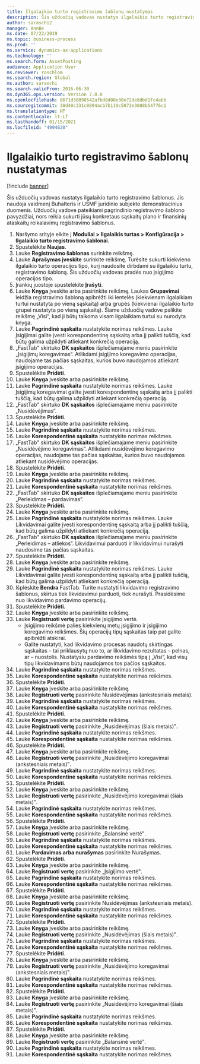 ```yaml
---
title: Ilgalaikio turto registravimo šablonų nustatymas
description: Šis užduočių vadovas nustatys ilgalaikio turto registravimo šablonus.
author: saraschi2
manager: AnnBe
ms.date: 07/22/2019
ms.topic: business-process
ms.prod: ''
ms.service: dynamics-ax-applications
ms.technology: ''
ms.search.form: AssetPosting
audience: Application User
ms.reviewer: roschlom
ms.search.region: Global
ms.author: saraschi
ms.search.validFrom: 2016-06-30
ms.dyn365.ops.version: Version 7.0.0
ms.openlocfilehash: 8671d38098542afbd8d00e30e72de8dbd1fc4abb
ms.sourcegitcommit: 38d40c331c8894acb7b119c5073e3088b54776c1
ms.translationtype: HT
ms.contentlocale: lt-LT
ms.lasthandoff: 01/15/2021
ms.locfileid: "4994820"
---
```

# <a name="set-up-fixed-asset-posting-profiles"></a>Ilgalaikio turto registravimo šablonų nustatymas

[!include [banner](../../includes/banner.md)]

Šis užduočių vadovas nustatys ilgalaikio turto registravimo šablonus.  Jis naudoja vaidmenį Buhalteris ir USMF juridinio subjekto demonstracinius duomenis.  Užduočių vadove pateikiami pagrindinio registravimo šablono pavyzdžiai, nors reikia sukurti jūsų konkretaus sąskaitų plano ir finansinių ataskaitų reikalavimų registravimo šablonus.

1. Naršymo srityje eikite į **Moduliai > Ilgalaikis turtas > Konfigūracija > Ilgalaikio turto registravimo šablonai**.
2. Spustelėkite **Naujas**.
3. Lauke **Registravimo šablonas** surinkite reikšmę.
4. Lauke **Aprašymas įveskite** surinkite reikšmę. Turėsite sukurti kiekvieno ilgalaikio turto operacijos tipo, kurį naudosite dirbdami su ilgalaikiu turtu, registravimo šabloną. Šis užduočių vadovas pradės nuo įsigijimo operacijos tipo.  
5. Įrankių juostoje spustelėkite **Įrašyti**.
6. Lauke **Knyga** įveskite arba pasirinkite reikšmę. Laukas **Grupavimai** leidžia registravimo šabloną apibrėžti iki lentelės (kiekvienam ilgalaikiam turtui nustatyta po vieną sąskaitą) arba grupės (kiekvienai ilgalaikio turto grupei nustatyta po vieną sąskaitą). Šiame užduočių vadove palikite reikšmę „Visi“, kad ji būtų taikoma visam ilgalaikiam turtui su nurodyta knyga.  
7. Lauke **Pagrindinė sąskaita** nustatykite norimas reikšmes. Lauke Įsigijimai galite įvesti korespondentinę sąskaitą arba jį palikti tuščią, kad būtų galima užpildyti atliekant konkrečią operaciją.    
8. „FastTab" skirtuko **DK sąskaitos** išplečiamajame meniu pasirinkite „Įsigijimų koregavimas“. Atlikdami įsigijimo koregavimo operacijas, naudojame tas pačias sąskaitas, kurios buvo naudojamos atliekant įsigijimo operacijas.  
9. Spustelėkite **Pridėti**.
10. Lauke **Knyga** įveskite arba pasirinkite reikšmę.
11. Lauke **Pagrindinė sąskaita** nustatykite norimas reikšmes. Lauke Įsigijimų koregavimai galite įvesti korespondentinę sąskaitą arba jį palikti tuščią, kad būtų galima užpildyti atliekant konkrečią operaciją.    
12. „FastTab" skirtuko **DK sąskaitos** išplečiamajame meniu pasirinkite „Nusidėvėjimas“.
13. Spustelėkite **Pridėti**.
14. Lauke **Knyga** įveskite arba pasirinkite reikšmę.
15. Lauke **Pagrindinė sąskaita** nustatykite norimas reikšmes.
16. Lauke **Korespondentinė sąskaita** nustatykite norimas reikšmes.
17. „FastTab" skirtuko **DK sąskaitos** išplečiamajame meniu pasirinkite „Nusidėvėjimo koregavimas“. Atlikdami nusidėvėjimo koregavimo operacijas, naudojame tas pačias sąskaitas, kurios buvo naudojamos atliekant nusidėvėjimo operacijas.  
18. Spustelėkite **Pridėti**.
19. Lauke **Knyga** įveskite arba pasirinkite reikšmę.
20. Lauke **Pagrindinė sąskaita** nustatykite norimas reikšmes.
21. Lauke **Korespondentinė sąskaita** nustatykite norimas reikšmes.
22. „FastTab" skirtuko **DK sąskaitos** išplečiamajame meniu pasirinkite „Perleidimas – pardavimas“.
23. Spustelėkite **Pridėti**.
24. Lauke **Knyga** įveskite arba pasirinkite reikšmę.
25. Lauke **Pagrindinė sąskaita** nustatykite norimas reikšmes. Lauke Likvidavimai galite įvesti korespondentinę sąskaitą arba jį palikti tuščią, kad būtų galima užpildyti atliekant konkrečią operaciją.  
26. „FastTab" skirtuko **DK sąskaitos** išplečiamajame meniu pasirinkite „Perleidimas – atliekos“. Likvidavimui parduoti ir likvidavimui nurašyti naudosime tas pačias sąskaitas.  
27. Spustelėkite **Pridėti**.
28. Lauke **Knyga** įveskite arba pasirinkite reikšmę.
29. Lauke **Pagrindinė sąskaita** nustatykite norimas reikšmes. Lauke Likvidavimai galite įvesti korespondentinę sąskaitą arba jį palikti tuščią, kad būtų galima užpildyti atliekant konkrečią operaciją.  
30. Išplėskite **Bendra** FastTab. Turite nustatyti likvidavimo registravimo šablonus, skirtus tiek likvidavimui parduoti, tiek nurašyti.  Prasidėsime nuo likvidavimo pardavimo operacijų.  
31. Spustelėkite **Pridėti**.
32. Lauke **Knyga** įveskite arba pasirinkite reikšmę.
33. Lauke **Registruoti vertę** pasirinkite Įsigijimo vertė.
    * Įsigijimo reikšmė palies kiekvienų metų įsigijimo ir įsigijimo koregavimo reikšmes. Šių operacijų tipų sąskaitas taip pat galite apibrėžti atskirai.  
    * Galite nustatyti, kad likvidavimo procesas naudotų skirtingas sąskaitas – tai priklausytų nuo to, ar likvidavimo rezultatas – pelnas, ar – nuostolis. Nustatysiu pardavimo reikšmės tipą į „Visi“, kad visų tipų likvidavimams būtų naudojamos tos pačios sąskaitos.  
34. Lauke **Pagrindinė sąskaita** nustatykite norimas reikšmes.
35. Lauke **Korespondentinė sąskaita** nustatykite norimas reikšmes.
36. Spustelėkite **Pridėti**.
37. Lauke **Knyga** įveskite arba pasirinkite reikšmę.
38. Lauke **Registruoti vertę** pasirinkite Nusidėvėjimas (ankstesniais metais).  
38. Lauke **Pagrindinė sąskaita** nustatykite norimas reikšmes.
39. Lauke **Korespondentinė sąskaita** nustatykite norimas reikšmes.
40. Spustelėkite **Pridėti**.
41. Lauke **Knyga** įveskite arba pasirinkite reikšmę.
42. Lauke **Registruoti vertę** pasirinkite „Nusidėvėjimas (šiais metais)‟.
43. Lauke **Pagrindinė sąskaita** nustatykite norimas reikšmes.
44. Lauke **Korespondentinė sąskaita** nustatykite norimas reikšmes.
45. Spustelėkite **Pridėti**.
46. Lauke **Knyga** įveskite arba pasirinkite reikšmę.
47. Lauke **Registruoti vertę** pasirinkite „Nusidėvėjimo koregavimai (ankstesniais metais)‟.
48. Lauke **Pagrindinė sąskaita** nustatykite norimas reikšmes.
49. Lauke **Korespondentinė sąskaita** nustatykite norimas reikšmes.
50. Spustelėkite **Pridėti**.
51. Lauke **Knyga** įveskite arba pasirinkite reikšmę.
52. Lauke **Registruoti vertę** pasirinkite „Nusidėvėjimo koregavimai (šiais metais)‟.
53. Lauke **Pagrindinė sąskaita** nustatykite norimas reikšmes.
54. Lauke **Korespondentinė sąskaita** nustatykite norimas reikšmes.
55. Spustelėkite **Pridėti**.
56. Lauke **Knyga** įveskite arba pasirinkite reikšmę.
57. Lauke **Registruoti vertę** pasirinkite „Balansinė vertė‟.
58. Lauke **Pagrindinė sąskaita** nustatykite norimas reikšmes.
59. Lauke **Korespondentinė sąskaita** nustatykite norimas reikšmes.
60. Lauke **Pardavimas arba nurašymas** pasirinkite Nurašymas.
61. Spustelėkite **Pridėti**.
62. Lauke **Knyga** įveskite arba pasirinkite reikšmę.
63. Lauke **Registruoti vertę** pasirinkite „Įsigijimo vertė‟.
64. Lauke **Pagrindinė sąskaita** nustatykite norimas reikšmes.
65. Lauke **Korespondentinė sąskaita** nustatykite norimas reikšmes.
66. Spustelėkite **Pridėti**.
67. Lauke **Knyga** įveskite arba pasirinkite reikšmę.
67. Lauke **Registruoti vertę** pasirinkite Nusidėvėjimas (ankstesniais metais).  
68. Lauke **Pagrindinė sąskaita** nustatykite norimas reikšmes.
69. Lauke **Korespondentinė sąskaita** nustatykite norimas reikšmes.
70. Spustelėkite **Pridėti**.
71. Lauke **Knyga** įveskite arba pasirinkite reikšmę.
72. Lauke **Registruoti vertę** pasirinkite „Nusidėvėjimas (šiais metais)‟.
73. Lauke **Pagrindinė sąskaita** nustatykite norimas reikšmes.
74. Lauke **Korespondentinė sąskaita** nustatykite norimas reikšmes.
75. Spustelėkite **Pridėti**.
76. Lauke **Knyga** įveskite arba pasirinkite reikšmę.
77. Lauke **Registruoti vertę** pasirinkite „Nusidėvėjimo koregavimai (ankstesniais metais)‟.
78. Lauke **Pagrindinė sąskaita** nustatykite norimas reikšmes.
79. Lauke **Korespondentinė sąskaita** nustatykite norimas reikšmes.
80. Spustelėkite **Pridėti**.
81. Lauke **Knyga** įveskite arba pasirinkite reikšmę.
82. Lauke **Registruoti vertę** pasirinkite „Nusidėvėjimo koregavimai (šiais metais)‟.
83. Lauke **Pagrindinė sąskaita** nustatykite norimas reikšmes.
84. Lauke **Korespondentinė sąskaita** nustatykite norimas reikšmes.
85. Spustelėkite **Pridėti**.
86. Lauke **Knyga** įveskite arba pasirinkite reikšmę.
87. Lauke **Registruoti vertę** pasirinkite „Balansinė vertė‟.
88. Lauke **Pagrindinė sąskaita** nustatykite norimas reikšmes.
89. Lauke **Korespondentinė sąskaita** nustatykite norimas reikšmes.

